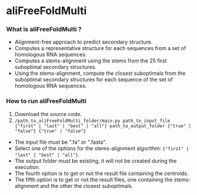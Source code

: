 # aliFreeFoldMulti
### What is aliFreeFoldMulti ? 
- Alignment-free approach to predict secondary structure.
- Computes a representative structure for each sequences from a set of homologous RNA sequences.
- Computes a stems-alignment using the stems from the 25 first suboptimal secondary structures.
- Using the stems-alignment, compute the closest suboptimals from the suboptimal secondary structures for each sequence of the set of homologous RNA sequences. 

### How to run aliFreeFoldMulti
1. Download the source code.
2. ```/path_to_aliFreeFoldMulti_folder/main.py path_to_input_file {"first" | "last" | "best" | "all"} path_to_output_folder {"true" | "false"} {"true" | "false"}```

- The input file must be ".fa" or ".fasta".
- Select one of the options for the stems-alignment algorithm: ```{"first" | "last" | "best" | "all"}```.
- The output folder must be existing, it will not be created during the execution.
- The fourth option is to get or not the result file containing the centroids.
- The fifth option is to get or not the result files, one containing the stems-alignment and the other the closest suboptimals.